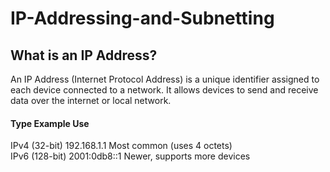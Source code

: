 # IP-Addressing-and-Subnetting

## What is an IP Address?
An IP Address (Internet Protocol Address) is a unique identifier assigned to each device connected to a network. It allows devices to send and receive data over the internet or local network.
#### Type	Example	Use
IPv4   (32-bit)	   192.168.1.1        	Most common (uses 4 octets) <br>
IPv6   (128-bit)	 2001:0db8::1         Newer, supports more devices
